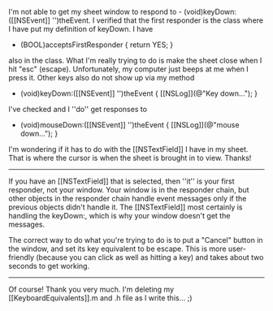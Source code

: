 I'm not able to get my sheet window to respond to - (void)keyDown:([[NSEvent]] '')theEvent.  I verified that the first responder is the class where I have put my definition of keyDown.  I have

- (BOOL)acceptsFirstResponder {
    return YES;
}

also in the class.  What I'm really trying to do is make the sheet close when I hit "esc" (escape).  Unfortunately, my computer just beeps at me when I press it.  Other keys also do not show up via my method

- (void)keyDown:([[NSEvent]] '')theEvent {
	[[NSLog]](@"Key down...");
}

I've checked and I ''do'' get responses to 

- (void)mouseDown:([[NSEvent]] '')theEvent {
	[[NSLog]](@"mouse down...");
}

I'm wondering if it has to do with the [[NSTextField]] I have in my sheet.  That is where the cursor is when the sheet is brought in to view.  Thanks!

----

If you have an [[NSTextField]] that is selected, then ''it'' is your first responder, not your window. Your window is in the responder chain, but other objects in the responder chain handle event messages only if the previous objects didn't handle it. The [[NSTextField]] most certainly is handling the keyDown:, which is why your window doesn't get the messages.

The correct way to do what you're trying to do is to put a "Cancel" button in the window, and set its key equivalent to be escape. This is more user-friendly (because you can click as well as hitting a key) and takes about two seconds to get working.

----

Of course!  Thank you very much.  I'm deleting my [[KeyboardEquivalents]].m and .h file as I write this... ;)
